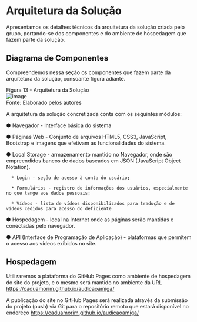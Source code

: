 # Arquitetura da Solução

Apresentamos os detalhes técnicos da arquitetura da solução criada pelo grupo, portando-se dos componentes e do ambiente de hospedagem que fazem parte da solução.

## Diagrama de Componentes

Compreendemos nessa seção os componentes que fazem parte da arquitetura da solução, consoante figura adiante.

Figura 13 - Arquitetura da Solução<br>
![image](https://user-images.githubusercontent.com/91231500/144343764-ad1764fb-985e-406c-a77d-b08ac62bf651.png)<br>
Fonte: Elaborado pelos autores

A arquitetura da solução concretizada conta com os seguintes módulos:

●	Navegador - Interface básica do sistema

   ●	Páginas Web - Conjunto de arquivos HTML5, CSS3, JavaScript, Bootstrap e imagens que efetivam as funcionalidades do sistema.

   ● Local Storage - armazenamento mantido no Navegador, onde são empreendidos bancos de dados baseados em JSON (JavaScript Object Notation).

      * Login - seção de acesso à conta do usuário;

      * Formulários - registro de informações dos usuários, especialmente no que tange aos dados pessoais;

      * Vídeos - lista de vídeos disponibilizados para tradução e de vídeos cedidos para acesso do deficiente
 
●	Hospedagem - local na Internet onde as páginas serão mantidas e conectadas pelo navegador.

●	API (Interface de Programação de Aplicação) - plataformas que permitem o acesso aos vídeos exibidos no site.

## Hospedagem

Utilizaremos a plataforma do GitHub Pages como ambiente de hospedagem do site do projeto, e o mesmo será mantido no ambiente da URL https://caduamorim.github.io/audicaoamiga/

A publicação do site no GitHub Pages será realizada através da submissão do projeto (push) via Git para o repositório remoto que estará disponível no endereço https://caduamorim.github.io/audicaoamiga/
